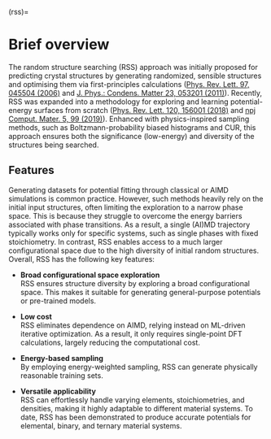 (rss)=

# Brief overview

The random structure searching (RSS) approach was initially proposed for predicting crystal structures by generating randomized, sensible structures and optimising them via first-principles calculations ([Phys. Rev. Lett. 97, 045504 (2006)](https://journals.aps.org/prl/abstract/10.1103/PhysRevLett.97.045504) and [J. Phys.: Condens. Matter 23, 053201 (2011)](https://iopscience.iop.org/article/10.1088/0953-8984/23/5/053201)). Recently, RSS was expanded into a methodology for exploring and learning potential-energy surfaces from scratch ([Phys. Rev. Lett. 120, 156001 (2018)](https://journals.aps.org/prl/abstract/10.1103/PhysRevLett.120.156001) and [npj Comput. Mater. 5, 99 (2019)](https://www.nature.com/articles/s41524-019-0236-6)). Enhanced with physics-inspired sampling methods, such as Boltzmann-probability biased histograms and CUR, this approach ensures both the significance (low-energy) and diversity of the structures being searched.

## Features

Generating datasets for potential fitting through classical or AIMD simulations is common practice. However, such methods heavily rely on the initial input structures, often limiting the exploration to a narrow phase space. This is because they struggle to overcome the energy barriers associated with phase transitions. As a result, a single (AI)MD trajectory typically works only for specific systems, such as single phases with fixed stoichiometry. In contrast, RSS enables access to a much larger configurational space due to the high diversity of initial random structures. Overall, RSS has the following key features:

- **Broad configurational space exploration**  
  RSS ensures structure diversity by exploring a broad configurational space. This makes it suitable for generating general-purpose potentials or pre-trained models.

- **Low cost**  
  RSS eliminates dependence on AIMD, relying instead on ML-driven iterative optimization. As a result, it only requires single-point DFT calculations, largely reducing the computational cost.

- **Energy-based sampling**  
  By employing energy-weighted sampling, RSS can generate physically reasonable training sets.

- **Versatile applicability**  
  RSS can effortlessly handle varying elements, stoichiometries, and densities, making it highly adaptable to different material systems. To date, RSS has been demonstrated to produce accurate potentials for elemental, binary, and ternary material systems. 
